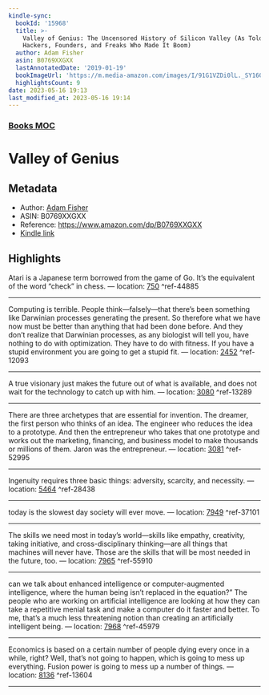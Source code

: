 ```yaml
---
kindle-sync:
  bookId: '15968'
  title: >-
    Valley of Genius: The Uncensored History of Silicon Valley (As Told by the
    Hackers, Founders, and Freaks Who Made It Boom)
  author: Adam Fisher
  asin: B0769XXGXX
  lastAnnotatedDate: '2019-01-19'
  bookImageUrl: 'https://m.media-amazon.com/images/I/91G1VZDi0lL._SY160.jpg'
  highlightsCount: 9
date: 2023-05-16 19:13
last_modified_at: 2023-05-16 19:14
---
```

### [Books MOC](Books%20MOC.md)

# Valley of Genius
## Metadata
* Author: [Adam Fisher](https://www.amazon.comundefined)
* ASIN: B0769XXGXX
* Reference: https://www.amazon.com/dp/B0769XXGXX
* [Kindle link](kindle://book?action=open&asin=B0769XXGXX)

## Highlights
Atari is a Japanese term borrowed from the game of Go. It’s the equivalent of the word “check” in chess. — location: [750](kindle://book?action=open&asin=B0769XXGXX&location=750) ^ref-44885

---
Computing is terrible. People think—falsely—that there’s been something like Darwinian processes generating the present. So therefore what we have now must be better than anything that had been done before. And they don’t realize that Darwinian processes, as any biologist will tell you, have nothing to do with optimization. They have to do with fitness. If you have a stupid environment you are going to get a stupid fit. — location: [2452](kindle://book?action=open&asin=B0769XXGXX&location=2452) ^ref-12093

---
A true visionary just makes the future out of what is available, and does not wait for the technology to catch up with him. — location: [3080](kindle://book?action=open&asin=B0769XXGXX&location=3080) ^ref-13289

---
There are three archetypes that are essential for invention. The dreamer, the first person who thinks of an idea. The engineer who reduces the idea to a prototype. And then the entrepreneur who takes that one prototype and works out the marketing, financing, and business model to make thousands or millions of them. Jaron was the entrepreneur. — location: [3081](kindle://book?action=open&asin=B0769XXGXX&location=3081) ^ref-52995

---
Ingenuity requires three basic things: adversity, scarcity, and necessity. — location: [5464](kindle://book?action=open&asin=B0769XXGXX&location=5464) ^ref-28438

---
today is the slowest day society will ever move. — location: [7949](kindle://book?action=open&asin=B0769XXGXX&location=7949) ^ref-37101

---
The skills we need most in today’s world—skills like empathy, creativity, taking initiative, and cross-disciplinary thinking—are all things that machines will never have. Those are the skills that will be most needed in the future, too. — location: [7965](kindle://book?action=open&asin=B0769XXGXX&location=7965) ^ref-55910

---
can we talk about enhanced intelligence or computer-augmented intelligence, where the human being isn’t replaced in the equation?” The people who are working on artificial intelligence are looking at how they can take a repetitive menial task and make a computer do it faster and better. To me, that’s a much less threatening notion than creating an artificially intelligent being. — location: [7968](kindle://book?action=open&asin=B0769XXGXX&location=7968) ^ref-45979

---
Economics is based on a certain number of people dying every once in a while, right? Well, that’s not going to happen, which is going to mess up everything. Fusion power is going to mess up a number of things. — location: [8136](kindle://book?action=open&asin=B0769XXGXX&location=8136) ^ref-13604

---
